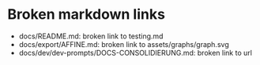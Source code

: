 # Broken markdown links

- docs/README.md: broken link to testing.md
- docs/export/AFFINE.md: broken link to assets/graphs/graph.svg
- docs/dev/dev-prompts/DOCS-CONSOLIDIERUNG.md: broken link to url
